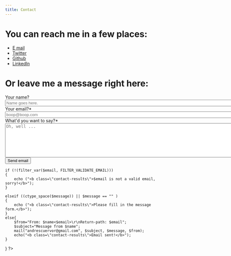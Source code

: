 ```yaml
---
title: Contact
---
```

# You can reach me in a few places:

<!-- (holy crap black/white is gross, fix itttttttt &#45; throw the blue into the mix -->
<!-- &#45;&#45; use css w/ icon SVGs to make them white? Also lookup srcset image so it loads -->
<!-- better on mobile! :) -->


<!-- FIX THE STYLING ON THESE AND MALE VERTICAL ONCE THEY GET TO SMALL (MAKE BIGGER TOO BY DEFAULT) -->

<ul class="contact-list">
    <li id="email" class="logo svg"><a href="mailto:andrescuervor@gmail.com">E mail</a></li>
    <li id="twitter" class="contact-bubble"><a href="https://twitter.com/acwervo">Twitter</a></li>
    <li id="github" class="contact-bubble"><a href="http://github.com/AndresCuervo/">Github</a></li>
    <li id="linkedin" class="contact-bubble"><a href="https://www.linkedin.com/in/andcuervo">LinkedIn</a></li>
</ul>
<!-- <ul class="contact&#45;list"> -->
<!--     <a href="mailto:andrescuervor@gmail.com"><li id="email" class="logo svg">eeemail</li></a> -->
<!--     <a href="https://twitter.com/acwervo"><li id="twitter" class="contact&#45;bubble">twitter</li></a> -->
<!--     <a href="http://github.com/AndresCuervo/"><li id="github" class="contact&#45;bubble">github</li></a> -->
<!--     <a href="https://www.linkedin.com/in/andcuervo"><li id="linkedin" class="contact&#45;bubble">linkedin</li></a> -->
<!-- </ul> -->

# Or leave me a message right here:

<?php
$action=$_REQUEST['action'];
if ($action=="")    /* display the contact form */
{
?>

<form id="form" action="" method="POST" enctype="multipart/form-data">
    <input type="hidden" name="action" value="submit">
    Your name?<br>
    <input name="name" type="text" value="" size="100" placeholder="Name goes here."/><br>
    Your email?<span class="required">*</span><br>
    <input name="email" type="email" value="" size="100" placeholder="boop@boop.com" required/><br>
    What'd you want to say?<span class="required">*</span><br>
    <textarea name="message" type="text" rows="7" cols="100" placeholder="Oh, well ..." required/></textarea><br>
    <input type="submit" value="Send email"/>
</form>
<?php
}
else                /* send the submitted data */
{
    $name=$_REQUEST['name'];
    $email=$_REQUEST['email'];
    $message=$_REQUEST['message'];

    if (!(filter_var($email, FILTER_VALIDATE_EMAIL)))
    {
        echo ("<b class=\"contact-results\">$email is not a valid email, sorry!</b>");
    }

    elseif ((ctype_space($message)) || $message == "" )
    {
        echo ("<b class=\"contact-results\">Please fill in the message form.</b>");
    }
    else{
        $from="From: $name<$email>\r\nReturn-path: $email";
        $subject="Message from $name";
        mail("andrescuervor@gmail.com", $subject, $message, $from);
        echo("<b class=\"contact-results\">Email sent!</b>");
    }
}
?>
